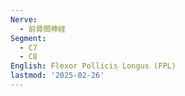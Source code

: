 ```yaml
---
Nerve:
  - 前骨間神経
Segment:
  - C7
  - C8
English: Flexor Pollicis Longus (FPL)
lastmod: '2025-02-26'
---
```


